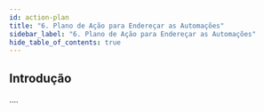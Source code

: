 ```yaml
---
id: action-plan
title: "6. Plano de Ação para Endereçar as Automações"
sidebar_label: "6. Plano de Ação para Endereçar as Automações"
hide_table_of_contents: true
---
```


## Introdução

....